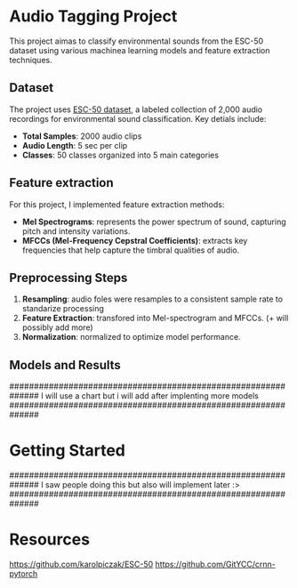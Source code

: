 # Audio Tagging Project
This project aimas to classify environmental sounds from the ESC-50 dataset using various machinea learning models and feature extraction techniques.

## Dataset
The project uses [ESC-50 dataset](https://github.com/karolpiczak/ESC-50), a labeled collection of 2,000 audio recordings for environmental sound classification.
Key detials include:
- **Total Samples**: 2000 audio clips
- **Audio Length**: 5 sec per clip
- **Classes**: 50 classes organized into 5 main categories

## Feature extraction
For this project, I implemented feature extraction methods:
- **Mel Spectrograms**: represents the power spectrum of sound, capturing pitch and intensity variations.
- **MFCCs (Mel-Frequency Cepstral Coefficients)**: extracts key frequencies that help capture the timbral qualities of audio.

## Preprocessing Steps
1. **Resampling**: audio foles were resamples to a consistent sample rate to standarize processing
2. **Feature Extraction**: transfored into Mel-spectrogram and MFCCs. (+ will possibly add more)
3. **Normalization**: normalized to optimize model performance.

## Models and Results
##############################################################
I will use a chart but i will add after implenting more models
##############################################################

# Getting Started
##############################################################
I saw people doing this but also will implement later :>
##############################################################

# Resources
https://github.com/karolpiczak/ESC-50
https://github.com/GitYCC/crnn-pytorch

